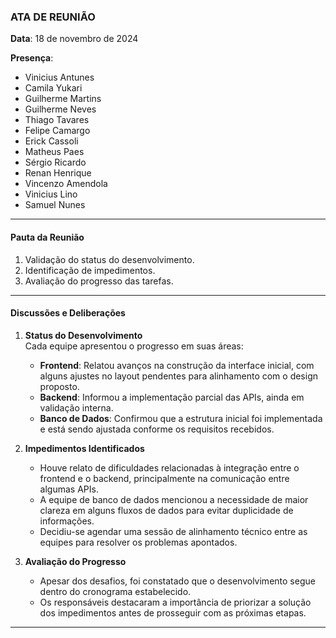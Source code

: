 ### **ATA DE REUNIÃO**  

**Data**: 18 de novembro de 2024  
 
**Presença**:  

- Vinicius Antunes 
- Camila Yukari 
- Guilherme Martins  
- Guilherme Neves 
- Thiago Tavares 
- Felipe Camargo
- Erick Cassoli
- Matheus Paes 
- Sérgio Ricardo
- Renan Henrique
- Vincenzo Amendola
- Vinicius Lino
- Samuel Nunes 

---

#### **Pauta da Reunião**  
1. Validação do status do desenvolvimento.  
2. Identificação de impedimentos.  
3. Avaliação do progresso das tarefas.  

---

#### **Discussões e Deliberações**  

1. **Status do Desenvolvimento**  
Cada equipe apresentou o progresso em suas áreas:  
   - **Frontend**: Relatou avanços na construção da interface inicial, com alguns ajustes no layout pendentes para alinhamento com o design proposto.  
   - **Backend**: Informou a implementação parcial das APIs, ainda em validação interna.  
   - **Banco de Dados**: Confirmou que a estrutura inicial foi implementada e está sendo ajustada conforme os requisitos recebidos.  

2. **Impedimentos Identificados**  
   - Houve relato de dificuldades relacionadas à integração entre o frontend e o backend, principalmente na comunicação entre algumas APIs.  
   - A equipe de banco de dados mencionou a necessidade de maior clareza em alguns fluxos de dados para evitar duplicidade de informações.  
   - Decidiu-se agendar uma sessão de alinhamento técnico entre as equipes para resolver os problemas apontados.  

3. **Avaliação do Progresso**  
   - Apesar dos desafios, foi constatado que o desenvolvimento segue dentro do cronograma estabelecido.  
   - Os responsáveis destacaram a importância de priorizar a solução dos impedimentos antes de prosseguir com as próximas etapas.  

---
